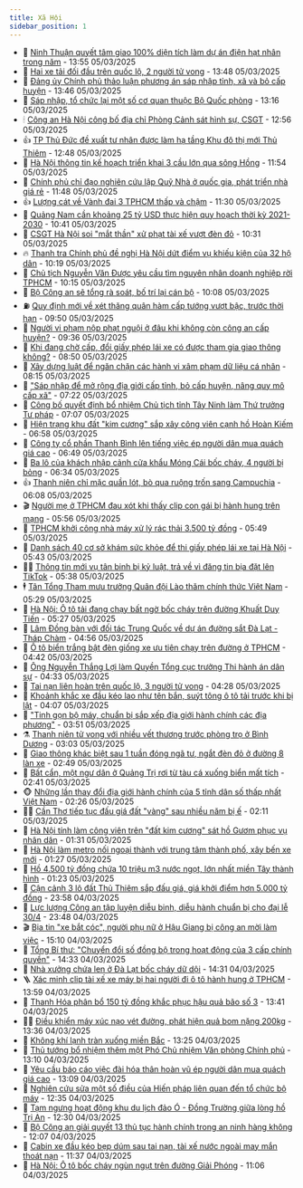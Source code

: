 ```yaml
---
title: Xã Hội
sidebar_position: 1
---
```


<!-- dantri-xa-hoi:START -->
- 🫣 [Ninh Thuận quyết tâm giao 100% diện tích làm dự án điện hạt nhân trong năm](https://dantri.com.vn/xa-hoi/ninh-thuan-quyet-tam-giao-100-dien-tich-lam-du-an-dien-hat-nhan-trong-nam-20250305195547480.htm) - 13:55 05/03/2025
- 💼 [Hai xe tải đối đầu trên quốc lộ, 2 người tử vong](https://dantri.com.vn/xa-hoi/hai-xe-tai-doi-dau-tren-quoc-lo-2-nguoi-tu-vong-20250305203226452.htm) - 13:48 05/03/2025
- 🎊 [Đảng ủy Chính phủ thảo luận phương án sáp nhập tỉnh, xã và bỏ cấp huyện](https://dantri.com.vn/xa-hoi/dang-uy-chinh-phu-thao-luan-phuong-an-sap-nhap-tinh-xa-va-bo-cap-huyen-20250305204128078.htm) - 13:46 05/03/2025
- 🙉 [Sáp nhập, tổ chức lại một số cơ quan thuộc Bộ Quốc phòng](https://dantri.com.vn/xa-hoi/sap-nhap-to-chuc-lai-mot-so-co-quan-thuoc-bo-quoc-phong-20250305201056967.htm) - 13:16 05/03/2025
- 🕯 [Công an Hà Nội công bố địa chỉ Phòng Cảnh sát hình sự, CSGT](https://dantri.com.vn/xa-hoi/cong-an-ha-noi-cong-bo-dia-chi-phong-canh-sat-hinh-su-csgt-20250305184605890.htm) - 12:56 05/03/2025
- 👍 [TP Thủ Đức đề xuất tư nhân được làm hạ tầng Khu đô thị mới Thủ Thiêm](https://dantri.com.vn/xa-hoi/tp-thu-duc-de-xuat-tu-nhan-duoc-lam-ha-tang-khu-do-thi-moi-thu-thiem-20250305194045001.htm) - 12:48 05/03/2025
- 🤖 [Hà Nội thông tin kế hoạch triển khai 3 cầu lớn qua sông Hồng](https://dantri.com.vn/xa-hoi/ha-noi-thong-tin-ke-hoach-trien-khai-3-cau-lon-qua-song-hong-20250305182033846.htm) - 11:54 05/03/2025
- 🙉 [Chính phủ chỉ đạo nghiên cứu lập Quỹ Nhà ở quốc gia, phát triển nhà giá rẻ](https://dantri.com.vn/xa-hoi/chinh-phu-chi-dao-nghien-cuu-lap-quy-nha-o-quoc-gia-phat-trien-nha-gia-re-20250305182801398.htm) - 11:48 05/03/2025
- 👍 [Lượng cát về Vành đai 3 TPHCM thấp và chậm](https://dantri.com.vn/xa-hoi/luong-cat-ve-vanh-dai-3-tphcm-thap-va-cham-20250305172844949.htm) - 11:30 05/03/2025
- 🗽 [Quảng Nam cần khoảng 25 tỷ USD thực hiện quy hoạch thời kỳ 2021-2030](https://dantri.com.vn/xa-hoi/quang-nam-can-khoang-25-ty-usd-thuc-hien-quy-hoach-thoi-ky-2021-2030-20250305150414754.htm) - 10:41 05/03/2025
- 🗽 [CSGT Hà Nội soi &quot;mắt thần&quot; xử phạt tài xế vượt đèn đỏ](https://dantri.com.vn/xa-hoi/csgt-ha-noi-soi-mat-than-xu-phat-tai-xe-vuot-den-do-20250305165056912.htm) - 10:31 05/03/2025
- 🔥 [Thanh tra Chính phủ đề nghị Hà Nội dứt điểm vụ khiếu kiện của 32 hộ dân](https://dantri.com.vn/xa-hoi/thanh-tra-chinh-phu-de-nghi-ha-noi-dut-diem-vu-khieu-kien-cua-32-ho-dan-20250305170129704.htm) - 10:19 05/03/2025
- 🦒 [Chủ tịch Nguyễn Văn Được yêu cầu tìm nguyên nhân doanh nghiệp rời TPHCM](https://dantri.com.vn/xa-hoi/chu-tich-nguyen-van-duoc-yeu-cau-tim-nguyen-nhan-doanh-nghiep-roi-tphcm-20250305160356385.htm) - 10:15 05/03/2025
- 🧐 [Bộ Công an sẽ tổng rà soát, bố trí lại cán bộ](https://dantri.com.vn/xa-hoi/bo-cong-an-se-tong-ra-soat-bo-tri-lai-can-bo-20250305164811423.htm) - 10:08 05/03/2025
- ⛽️ [Quy định mới về xét thăng quân hàm cấp tướng vượt bậc, trước thời hạn](https://dantri.com.vn/xa-hoi/quy-dinh-moi-ve-xet-thang-quan-ham-cap-tuong-vuot-bac-truoc-thoi-han-20250305164204338.htm) - 09:50 05/03/2025
- 🚀 [Người vi phạm nộp phạt nguội ở đâu khi không còn công an cấp huyện?](https://dantri.com.vn/xa-hoi/nguoi-vi-pham-nop-phat-nguoi-o-dau-khi-khong-con-cong-an-cap-huyen-20250305160833018.htm) - 09:36 05/03/2025
- 🦒 [Khi đang chờ cấp, đổi giấy phép lái xe có được tham gia giao thông không?](https://dantri.com.vn/xa-hoi/khi-dang-cho-cap-doi-giay-phep-lai-xe-co-duoc-tham-gia-giao-thong-khong-20250305153854667.htm) - 08:50 05/03/2025
- 🦅 [Xây dựng luật để ngăn chặn các hành vi xâm phạm dữ liệu cá nhân](https://dantri.com.vn/xa-hoi/xay-dung-luat-de-ngan-chan-cac-hanh-vi-xam-pham-du-lieu-ca-nhan-20250305145513572.htm) - 08:15 05/03/2025
- 🚀 [&quot;Sáp nhập để mở rộng địa giới cấp tỉnh, bỏ cấp huyện, nâng quy mô cấp xã&quot;](https://dantri.com.vn/xa-hoi/sap-nhap-de-mo-rong-dia-gioi-cap-tinh-bo-cap-huyen-nang-quy-mo-cap-xa-20250305131533725.htm) - 07:22 05/03/2025
- 🦅 [Công bố quyết định bổ nhiệm Chủ tịch tỉnh Tây Ninh làm Thứ trưởng Tư pháp](https://dantri.com.vn/xa-hoi/cong-bo-quyet-dinh-bo-nhiem-chu-tich-tinh-tay-ninh-lam-thu-truong-tu-phap-20250305130349922.htm) - 07:07 05/03/2025
- 🤠 [Hiện trạng khu đất &quot;kim cương&quot; sắp xây công viên cạnh hồ Hoàn Kiếm](https://dantri.com.vn/xa-hoi/hien-trang-khu-dat-kim-cuong-sap-xay-cong-vien-canh-ho-hoan-kiem-20250305132238936.htm) - 06:58 05/03/2025
- 💄 [Công ty cổ phần Thanh Bình lên tiếng việc ép người dân mua quách giá cao](https://dantri.com.vn/xa-hoi/cong-ty-co-phan-thanh-binh-len-tieng-viec-ep-nguoi-dan-mua-quach-gia-cao-20250305114611942.htm) - 06:49 05/03/2025
- 🥷 [Ba lô của khách nhập cảnh cửa khẩu Móng Cái bốc cháy, 4 người bị bỏng](https://dantri.com.vn/xa-hoi/ba-lo-cua-khach-nhap-canh-cua-khau-mong-cai-boc-chay-4-nguoi-bi-bong-20250305131340254.htm) - 06:34 05/03/2025
- 👍 [Thanh niên chỉ mặc quần lót, bò qua ruộng trốn sang Campuchia](https://dantri.com.vn/xa-hoi/thanh-nien-chi-mac-quan-lot-bo-qua-ruong-tron-sang-campuchia-20250305123309328.htm) - 06:08 05/03/2025
- 🎬 [Người mẹ ở TPHCM đau xót khi thấy clip con gái bị hành hung trên mạng](https://dantri.com.vn/xa-hoi/nguoi-me-o-tphcm-dau-xot-khi-thay-clip-con-gai-bi-hanh-hung-tren-mang-20250305122836201.htm) - 05:56 05/03/2025
- 🦒 [TPHCM khởi công nhà máy xử lý rác thải 3.500 tỷ đồng](https://dantri.com.vn/xa-hoi/tphcm-khoi-cong-nha-may-xu-ly-rac-thai-3500-ty-dong-20250305123148761.htm) - 05:49 05/03/2025
- 🌊 [Danh sách 40 cơ sở khám sức khỏe để thi giấy phép lái xe tại Hà Nội](https://dantri.com.vn/xa-hoi/danh-sach-40-co-so-kham-suc-khoe-de-thi-giay-phep-lai-xe-tai-ha-noi-20250305123255733.htm) - 05:43 05/03/2025
- 🧑‍💻 [Thông tin mới vụ tân binh bị kỷ luật, trả về vì đăng tin bịa đặt lên TikTok](https://dantri.com.vn/xa-hoi/thong-tin-moi-vu-tan-binh-bi-ky-luat-tra-ve-vi-dang-tin-bia-dat-len-tiktok-20250305115838828.htm) - 05:38 05/03/2025
- 🕴 [Tân Tổng Tham mưu trưởng Quân đội Lào thăm chính thức Việt Nam](https://dantri.com.vn/xa-hoi/tan-tong-tham-muu-truong-quan-doi-lao-tham-chinh-thuc-viet-nam-20250305120801282.htm) - 05:29 05/03/2025
- 🤔 [Hà Nội: Ô tô tải đang chạy bất ngờ bốc cháy trên đường Khuất Duy Tiến](https://dantri.com.vn/xa-hoi/ha-noi-o-to-tai-dang-chay-bat-ngo-boc-chay-tren-duong-khuat-duy-tien-20250305121643113.htm) - 05:27 05/03/2025
- 💄 [Lâm Đồng bàn với đối tác Trung Quốc về dự án đường sắt Đà Lạt - Tháp Chàm](https://dantri.com.vn/xa-hoi/lam-dong-ban-voi-doi-tac-trung-quoc-ve-du-an-duong-sat-da-lat-thap-cham-20250305112234251.htm) - 04:56 05/03/2025
- 🧠 [Ô tô biển trắng bật đèn giống xe ưu tiên chạy trên đường ở TPHCM](https://dantri.com.vn/xa-hoi/o-to-bien-trang-bat-den-giong-xe-uu-tien-chay-tren-duong-o-tphcm-20250305105121862.htm) - 04:42 05/03/2025
- 🦣 [Ông Nguyễn Thắng Lợi làm Quyền Tổng cục trưởng Thi hành án dân sự](https://dantri.com.vn/xa-hoi/ong-nguyen-thang-loi-lam-quyen-tong-cuc-truong-thi-hanh-an-dan-su-20250305112414816.htm) - 04:33 05/03/2025
- 💫 [Tai nạn liên hoàn trên quốc lộ, 3 người tử vong](https://dantri.com.vn/xa-hoi/tai-nan-lien-hoan-tren-quoc-lo-3-nguoi-tu-vong-20250305110708066.htm) - 04:28 05/03/2025
- 🚀 [Khoảnh khắc xe đầu kéo lao như tên bắn, suýt tông ô tô tải trước khi bị lật](https://dantri.com.vn/xa-hoi/khoanh-khac-xe-dau-keo-lao-nhu-ten-ban-suyt-tong-o-to-tai-truoc-khi-bi-lat-20250305093955999.htm) - 04:07 05/03/2025
- 🤔 [&quot;Tinh gọn bộ máy, chuẩn bị sắp xếp địa giới hành chính các địa phương&quot;](https://dantri.com.vn/xa-hoi/tinh-gon-bo-may-chuan-bi-sap-xep-dia-gioi-hanh-chinh-cac-dia-phuong-20250305081124303.htm) - 03:51 05/03/2025
- ⚗️ [Thanh niên tử vong với nhiều vết thương trước phòng trọ ở Bình Dương](https://dantri.com.vn/xa-hoi/thanh-nien-tu-vong-voi-nhieu-vet-thuong-truoc-phong-tro-o-binh-duong-20250305095717945.htm) - 03:03 05/03/2025
- 🫶 [Giao thông khác biệt sau 1 tuần đóng ngã tư, ngắt đèn đỏ ở đường 8 làn xe](https://dantri.com.vn/xa-hoi/giao-thong-khac-biet-sau-1-tuan-dong-nga-tu-ngat-den-do-o-duong-8-lan-xe-20250305014745301.htm) - 02:49 05/03/2025
- 🌮 [Bất cẩn, một ngư dân ở Quảng Trị rơi từ tàu cá xuống biển mất tích](https://dantri.com.vn/xa-hoi/bat-can-mot-ngu-dan-o-quang-tri-roi-tu-tau-ca-xuong-bien-mat-tich-20250305084633422.htm) - 02:41 05/03/2025
- 🐵 [Những lần thay đổi địa giới hành chính của 5 tỉnh dân số thấp nhất Việt Nam](https://dantri.com.vn/xa-hoi/nhung-lan-thay-doi-dia-gioi-hanh-chinh-cua-5-tinh-dan-so-thap-nhat-viet-nam-20250305085052077.htm) - 02:26 05/03/2025
- 🧑‍🏫 [Cần Thơ tiếp tục đấu giá đất &quot;vàng&quot; sau nhiều năm bị ế](https://dantri.com.vn/xa-hoi/can-tho-tiep-tuc-dau-gia-dat-vang-sau-nhieu-nam-bi-e-20250304105551342.htm) - 02:11 05/03/2025
- 💫 [Hà Nội tính làm công viên trên &quot;đất kim cương&quot; sát hồ Gươm phục vụ nhân dân](https://dantri.com.vn/xa-hoi/ha-noi-tinh-lam-cong-vien-tren-dat-kim-cuong-sat-ho-guom-phuc-vu-nhan-dan-20250305082421288.htm) - 01:31 05/03/2025
- 🦩 [Hà Nội làm metro nối ngoại thành với trung tâm thành phố, xây bến xe mới](https://dantri.com.vn/xa-hoi/ha-noi-lam-metro-noi-ngoai-thanh-voi-trung-tam-thanh-pho-xay-ben-xe-moi-20250304164528121.htm) - 01:27 05/03/2025
- 🦄 [Hồ 4.500 tỷ đồng chứa 10 triệu m3 nước ngọt, lớn nhất miền Tây thành hình](https://dantri.com.vn/xa-hoi/ho-4500-ty-dong-chua-10-trieu-m3-nuoc-ngot-lon-nhat-mien-tay-thanh-hinh-20250305071643081.htm) - 01:23 05/03/2025
- 💂 [Cận cảnh 3 lô đất Thủ Thiêm sắp đấu giá, giá khởi điểm hơn 5.000 tỷ đồng](https://dantri.com.vn/bat-dong-san/can-canh-3-lo-dat-thu-thiem-sap-dau-gia-gia-khoi-diem-hon-5000-ty-dong-20250304224522144.htm) - 23:58 04/03/2025
- 💄 [Lực lượng Công an tập luyện diễu binh, diễu hành chuẩn bị cho đại lễ 30/4](https://dantri.com.vn/xa-hoi/luc-luong-cong-an-tap-luyen-dieu-binh-dieu-hanh-chuan-bi-cho-dai-le-304-20250304191915708.htm) - 23:48 04/03/2025
- 🎬 [Bịa tin &quot;xe bắt cóc&quot;, người phụ nữ ở Hậu Giang bị công an mời làm việc](https://dantri.com.vn/xa-hoi/bia-tin-xe-bat-coc-nguoi-phu-nu-o-hau-giang-bi-cong-an-moi-lam-viec-20250304163732816.htm) - 15:10 04/03/2025
- 👀 [Tổng Bí thư: &quot;Chuyển đổi số đồng bộ trong hoạt động của 3 cấp chính quyền&quot;](https://dantri.com.vn/xa-hoi/tong-bi-thu-chuyen-doi-so-dong-bo-trong-hoat-dong-cua-3-cap-chinh-quyen-20250304212729367.htm) - 14:33 04/03/2025
- 💃 [Nhà xưởng chứa len ở Đà Lạt bốc cháy dữ dội](https://dantri.com.vn/xa-hoi/nha-xuong-chua-len-o-da-lat-boc-chay-du-doi-20250304204953428.htm) - 14:31 04/03/2025
- 🪜 [Xác minh clip tài xế xe máy bị hai người đi ô tô hành hung ở TPHCM](https://dantri.com.vn/xa-hoi/xac-minh-clip-tai-xe-xe-may-bi-hai-nguoi-di-o-to-hanh-hung-o-tphcm-20250304205136836.htm) - 13:59 04/03/2025
- 📝 [Thanh Hóa phân bổ 150 tỷ đồng khắc phục hậu quả bão số 3](https://dantri.com.vn/xa-hoi/thanh-hoa-phan-bo-150-ty-dong-khac-phuc-hau-qua-bao-so-3-20250304200816847.htm) - 13:41 04/03/2025
- 🧑‍💻 [Điều khiển máy xúc nạo vét đường, phát hiện quả bom nặng 200kg](https://dantri.com.vn/xa-hoi/dieu-khien-may-xuc-nao-vet-duong-phat-hien-qua-bom-nang-200kg-20250304191830681.htm) - 13:36 04/03/2025
- 👺 [Không khí lạnh tràn xuống miền Bắc](https://dantri.com.vn/xa-hoi/khong-khi-lanh-tran-xuong-mien-bac-20250304181510684.htm) - 13:25 04/03/2025
- 🌮 [Thủ tướng bổ nhiệm thêm một Phó Chủ nhiệm Văn phòng Chính phủ](https://dantri.com.vn/xa-hoi/thu-tuong-bo-nhiem-them-mot-pho-chu-nhiem-van-phong-chinh-phu-20250304195548192.htm) - 13:10 04/03/2025
- 🤭 [Yêu cầu báo cáo việc đài hóa thân hoàn vũ ép người dân mua quách giá cao](https://dantri.com.vn/xa-hoi/yeu-cau-bao-cao-viec-dai-hoa-than-hoan-vu-ep-nguoi-dan-mua-quach-gia-cao-20250304195534097.htm) - 13:09 04/03/2025
- 💪 [Nghiên cứu sửa một số điều của Hiến pháp liên quan đến tổ chức bộ máy](https://dantri.com.vn/xa-hoi/nghien-cuu-sua-mot-so-dieu-cua-hien-phap-lien-quan-den-to-chuc-bo-may-20250304193048868.htm) - 12:35 04/03/2025
- 🧰 [Tạm ngưng hoạt động khu du lịch đảo Ó - Đồng Trường giữa lòng hồ Trị An](https://dantri.com.vn/xa-hoi/tam-ngung-hoat-dong-khu-du-lich-dao-o-dong-truong-giua-long-ho-tri-an-20250304135719267.htm) - 12:30 04/03/2025
- 🤡 [Bộ Công an giải quyết 13 thủ tục hành chính trong an ninh hàng không](https://dantri.com.vn/xa-hoi/bo-cong-an-giai-quyet-13-thu-tuc-hanh-chinh-trong-an-ninh-hang-khong-20250304185058535.htm) - 12:07 04/03/2025
- 🦆 [Cabin xe đầu kéo bẹp dúm sau tai nạn, tài xế nước ngoài may mắn thoát nạn](https://dantri.com.vn/xa-hoi/cabin-xe-dau-keo-bep-dum-sau-tai-nan-tai-xe-nuoc-ngoai-may-man-thoat-nan-20250304181817788.htm) - 11:37 04/03/2025
- 🦍 [Hà Nội: Ô tô bốc cháy ngùn ngụt trên đường Giải Phóng](https://dantri.com.vn/xa-hoi/ha-noi-o-to-boc-chay-ngun-ngut-tren-duong-giai-phong-20250304180400453.htm) - 11:06 04/03/2025<!-- dantri-xa-hoi:END -->
